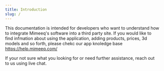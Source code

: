 ```yaml
---
title: Introduction
slug: /
---
```


This documentation is intended for developers who want to understand how to integrate Mimeeq's software into a third party site.
If you would like to find infmation about using the application, adding products, prices, 3d models and so forth, please chekc our app knoledge base https://help.mimeeq.com/

If your not sure what you looking for or need further assistance, reach out to us using live chat.
